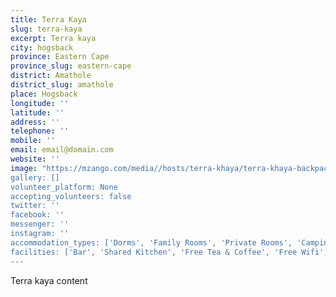 ```yaml
---
title: Terra Kaya
slug: terra-kaya
excerpt: Terra kaya
city: hogsback
province: Eastern Cape
province_slug: eastern-cape
district: Amathole
district_slug: amathole
place: Hogsback
longitude: ''
latitude: ''
address: ''
telephone: ''
mobile: ''
email: email@domain.com
website: ''
image: "https://mzango.com/media//hosts/terra-khaya/terra-khaya-backpackers-hogsback.jpg'
gallery: []
volunteer_platform: None
accepting_volunteers: false
twitter: ''
facebook: ''
messenger: ''
instagram: ''
accommodation_types: ['Dorms', 'Family Rooms', 'Private Rooms', 'Camping']
facilities: ['Bar', 'Shared Kitchen', 'Free Tea & Coffee', 'Free Wifi', 'Free Parking', 'Paid Breakfast']
---
```

Terra kaya content